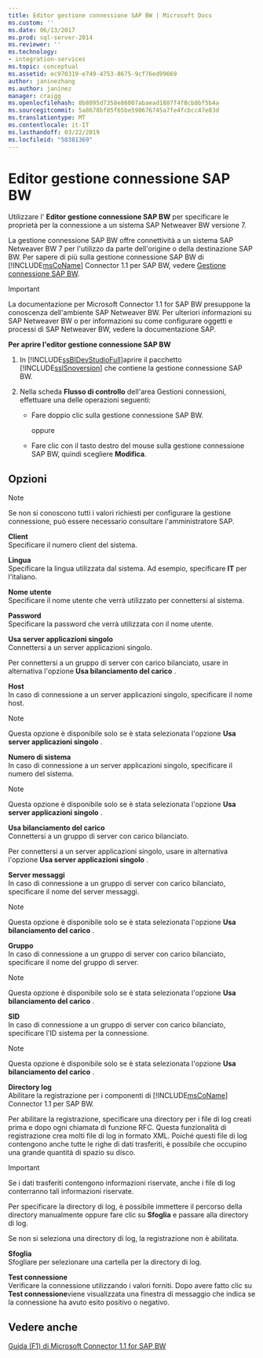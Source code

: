 ```yaml
---
title: Editor gestione connessione SAP BW | Microsoft Docs
ms.custom: ''
ms.date: 06/13/2017
ms.prod: sql-server-2014
ms.reviewer: ''
ms.technology:
- integration-services
ms.topic: conceptual
ms.assetid: ec970319-e749-4753-8675-9cf76ed99669
author: janinezhang
ms.author: janinez
manager: craigg
ms.openlocfilehash: 8b8095d7358e86007abaead1887f4f8cb8bf5b4a
ms.sourcegitcommit: 5a8678bf85f65be590676745a7fe4fcbcc47e83d
ms.translationtype: MT
ms.contentlocale: it-IT
ms.lasthandoff: 03/22/2019
ms.locfileid: "58381369"
---
```

# <a name="sap-bw-connection-manager-editor"></a>Editor gestione connessione SAP BW
  Utilizzare l' **Editor gestione connessione SAP BW** per specificare le proprietà per la connessione a un sistema SAP Netweaver BW versione 7.  
  
 La gestione connessione SAP BW offre connettività a un sistema SAP Netweaver BW 7 per l'utilizzo da parte dell'origine o della destinazione SAP BW. Per sapere di più sulla gestione connessione SAP BW di [!INCLUDE[msCoName](../includes/msconame-md.md)] Connector 1.1 per SAP BW, vedere [Gestione connessione SAP BW](connection-manager/sap-bw-connection-manager.md).  
  
> [!IMPORTANT]  
>  La documentazione per Microsoft Connector 1.1 for SAP BW presuppone la conoscenza dell'ambiente SAP Netweaver BW. Per ulteriori informazioni su SAP Netweaver BW o per informazioni su come configurare oggetti e processi di SAP Netweaver BW, vedere la documentazione SAP.  
  
 **Per aprire l'editor gestione connessione SAP BW**  
  
1.  In [!INCLUDE[ssBIDevStudioFull](../includes/ssbidevstudiofull-md.md)]aprire il pacchetto [!INCLUDE[ssISnoversion](../includes/ssisnoversion-md.md)] che contiene la gestione connessione SAP BW.  
  
2.  Nella scheda **Flusso di controllo** dell'area Gestioni connessioni, effettuare una delle operazioni seguenti:  
  
    -   Fare doppio clic sulla gestione connessione SAP BW.  
  
         oppure  
  
    -   Fare clic con il tasto destro del mouse sulla gestione connessione SAP BW, quindi scegliere **Modifica**.  
  
## <a name="options"></a>Opzioni  
  
> [!NOTE]  
>  Se non si conoscono tutti i valori richiesti per configurare la gestione connessione, può essere necessario consultare l'amministratore SAP.  
  
 **Client**  
 Specificare il numero client del sistema.  
  
 **Lingua**  
 Specificare la lingua utilizzata dal sistema. Ad esempio, specificare **IT** per l'italiano.  
  
 **Nome utente**  
 Specificare il nome utente che verrà utilizzato per connettersi al sistema.  
  
 **Password**  
 Specificare la password che verrà utilizzata con il nome utente.  
  
 **Usa server applicazioni singolo**  
 Connettersi a un server applicazioni singolo.  
  
 Per connettersi a un gruppo di server con carico bilanciato, usare in alternativa l'opzione **Usa bilanciamento del carico** .  
  
 **Host**  
 In caso di connessione a un server applicazioni singolo, specificare il nome host.  
  
> [!NOTE]  
>  Questa opzione è disponibile solo se è stata selezionata l'opzione **Usa server applicazioni singolo** .  
  
 **Numero di sistema**  
 In caso di connessione a un server applicazioni singolo, specificare il numero del sistema.  
  
> [!NOTE]  
>  Questa opzione è disponibile solo se è stata selezionata l'opzione **Usa server applicazioni singolo** .  
  
 **Usa bilanciamento del carico**  
 Connettersi a un gruppo di server con carico bilanciato.  
  
 Per connettersi a un server applicazioni singolo, usare in alternativa l'opzione **Usa server applicazioni singolo** .  
  
 **Server messaggi**  
 In caso di connessione a un gruppo di server con carico bilanciato, specificare il nome del server messaggi.  
  
> [!NOTE]  
>  Questa opzione è disponibile solo se è stata selezionata l'opzione **Usa bilanciamento del carico** .  
  
 **Gruppo**  
 In caso di connessione a un gruppo di server con carico bilanciato, specificare il nome del gruppo di server.  
  
> [!NOTE]  
>  Questa opzione è disponibile solo se è stata selezionata l'opzione **Usa bilanciamento del carico** .  
  
 **SID**  
 In caso di connessione a un gruppo di server con carico bilanciato, specificare l'ID sistema per la connessione.  
  
> [!NOTE]  
>  Questa opzione è disponibile solo se è stata selezionata l'opzione **Usa bilanciamento del carico** .  
  
 **Directory log**  
 Abilitare la registrazione per i componenti di [!INCLUDE[msCoName](../includes/msconame-md.md)] Connector 1.1 per SAP BW.  
  
 Per abilitare la registrazione, specificare una directory per i file di log creati prima e dopo ogni chiamata di funzione RFC. Questa funzionalità di registrazione crea molti file di log in formato XML. Poiché questi file di log contengono anche tutte le righe di dati trasferiti, è possibile che occupino una grande quantità di spazio su disco.  
  
> [!IMPORTANT]  
>  Se i dati trasferiti contengono informazioni riservate, anche i file di log conterranno tali informazioni riservate.  
  
 Per specificare la directory di log, è possibile immettere il percorso della directory manualmente oppure fare clic su **Sfoglia** e passare alla directory di log.  
  
 Se non si seleziona una directory di log, la registrazione non è abilitata.  
  
 **Sfoglia**  
 Sfogliare per selezionare una cartella per la directory di log.  
  
 **Test connessione**  
 Verificare la connessione utilizzando i valori forniti. Dopo avere fatto clic su **Test connessione**viene visualizzata una finestra di messaggio che indica se la connessione ha avuto esito positivo o negativo.  
  
## <a name="see-also"></a>Vedere anche  
 [Guida (F1) di Microsoft Connector 1.1 for SAP BW](microsoft-connector-for-sap-bw-f1-help.md)  
  
  
